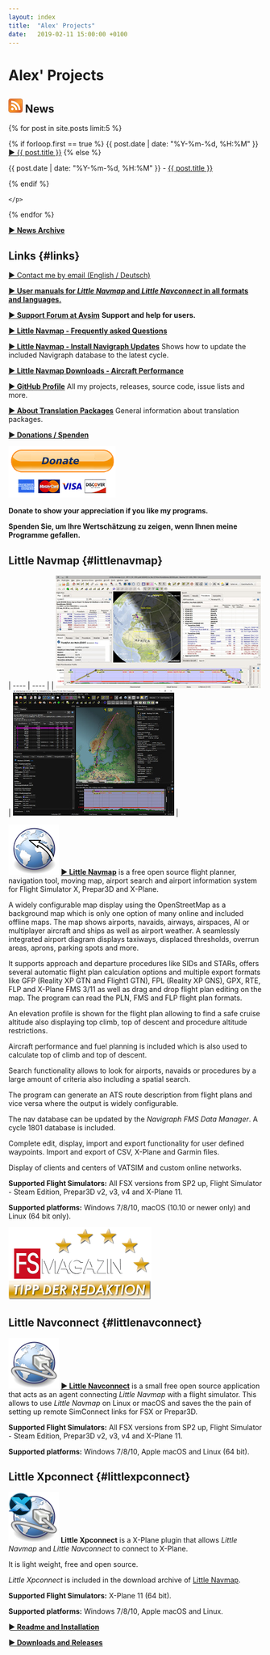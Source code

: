```yaml
---
layout: index
title:  "Alex' Projects"
date:   2019-02-11 15:00:00 +0100
---
```


# Alex' Projects

## [![RSS Feed](assets/images/feed.png)](/feed.xml) News
<p>
  {% for post in site.posts limit:5 %}
    <p>
  {% if forloop.first == true %}
      <span class="bold">{{ post.date | date: "%Y-%m-%d, %H:%M" }} <a href="{{ site.baseurl }}{{ post.url }}"><span class="bold">► {{ post.title }}</span></a></span>
    {% else %}
      <p>{{ post.date | date: "%Y-%m-%d, %H:%M" }} - <a href="{{ site.baseurl }}{{ post.url }}">{{ post.title }}</a></p>
    {% endif %}

    </p>
  {% endfor %}
</p>

[**► News Archive**](archive.html)

## Links {#links}

<a href="alex AT littlenavmap DOT org"
   rel="nofollow"
   onclick="this.href='mailto:' + 'alex' + '@' + 'little' + 'nav' + 'map' + '.' + 'org'"
   onmouseleave="this.href='alex AT littlenavmap DOT org'"><span class="bold">► Contact me by email (English / Deutsch)</span></a>

[**► User manuals for _Little Navmap_ and _Little Navconnect_ in all formats and languages.**](/manuals.html)

[**► Support Forum at Avsim**](https://www.avsim.com/forum/780-little-navmap-little-navconnect-little-logbook-support-forum) **Support and help for users.**

[**► Little Navmap - Frequently asked Questions**](littlenavmap-faq.html) <!--[**► Oft gestellte Fragen**](littlenavmap-faq_de.html)-->

[**► Little Navmap - Install Navigraph Updates**](littlenavmap_navigraph.html) Shows how to update the included Navigraph database to the latest cycle.

[**► Little Navmap Downloads - Aircraft Performance**](https://www.littlenavmap.org/downloads/Aircraft%20Performance)

[**► GitHub Profile**](https://github.com/albar965) All my projects, releases, source code, issue lists and more.

[**► About Translation Packages**](littlenavmaptranslations.html) General information about translation packages.

[**► Donations / Spenden**](donate.html)

[![Donate](assets/images/donate.png)](donate.html)

**Donate to show your appreciation if you like my programs.**

**Spenden Sie, um Ihre Wertschätzung zu zeigen, wenn Ihnen meine Programme gefallen.**

## Little Navmap {#littlenavmap}

| ---- | ---- |
| [![Little Navmap 2.2.2 spherical map projection and elevation profile with flight plan](assets/images/spherical_small.jpg)](assets/images/spherical.jpg) | [![Little Navmap 2.2.2 sun shadow on globe](assets/images/sunshadow_small.jpg)](assets/images/sunshadow.jpg) |

[![Little Navmap](assets/images/navroute.png)](littlenavmap.html) [**► Little
Navmap**](littlenavmap.html) is a free open source flight planner, navigation tool, moving map,
airport search and airport information system for Flight Simulator X, Prepar3D and X-Plane.

A widely configurable map display using the OpenStreetMap as a background map which is only one
option of many online and included offline maps. The map shows airports, navaids, airways,
airspaces, AI or multiplayer aircraft and ships as well as airport weather. A seamlessly integrated airport diagram displays
taxiways, displaced thresholds, overrun areas, aprons, parking spots and more.

It supports approach and departure procedures like SIDs and STARs, offers several automatic flight
plan calculation options and multiple export formats like GFP \(Reality XP GTN and Flight1 GTN\),
FPL \(Reality XP GNS\), GPX, RTE, FLP and X-Plane FMS 3/11 as well as
drag and drop flight plan editing on the map. The program can read the PLN, FMS and FLP flight plan
formats.

An elevation profile is shown for the flight plan allowing to find a safe cruise altitude also displaying top climb,
top of descent and procedure altitude restrictions.

Aircraft performance and fuel planning is included which is also used to calculate top of climb and top of descent.

Search functionality allows to look for airports, navaids or procedures by a large amount of
criteria also including a spatial search.

The program can generate an ATS route description from flight plans and vice versa where the output is widely configurable.

The nav database can be updated by the _Navigraph FMS Data Manager_. A cycle 1801 database is included.

Complete edit, display, import and export functionality for user defined waypoints.
Import and export of CSV, X-Plane and Garmin files.

Display of clients and centers of VATSIM and custom online networks.

**Supported Flight Simulators:** All FSX versions from SP2 up, Flight Simulator - Steam Edition,
Prepar3D v2, v3, v4 and X-Plane 11.

**Supported platforms:** Windows 7/8/10, macOS \(10.10 or newer only\) and Linux \(64 bit only\).

[![Little Navmap](assets/images/Tipp_FSMagazin_D_Neu_2014_50.png)](https://www.facebook.com/FSMAGAZIN/posts/1349379408450042)


## Little Navconnect {#littlenavconnect}

[![Little Navconnect](assets/images/navconnect.png)](littlenavconnect.html) [**► Little
Navconnect**](littlenavconnect.html) is a
small free open source application that acts as an agent connecting *Little Navmap* with a flight
simulator. This allows to use *Little Navmap*
on Linux or macOS and saves the the pain of setting up remote SimConnect links for FSX or Prepar3D.

**Supported Flight Simulators:** All FSX versions from SP2 up, Flight Simulator - Steam Edition,
Prepar3D v2, v3, v4 and X-Plane 11.

**Supported platforms:** Windows 7/8/10, Apple macOS and Linux \(64 bit\).

## Little Xpconnect {#littlexpconnect}

![Little Xpconnect](assets/images/xpnavconnect.png) **Little Xpconnect** is a X-Plane plugin that
allows *Little Navmap* and *Little Navconnect* to connect to X-Plane.

It is light weight, free and open source.

*Little Xpconnect* is included in the download archive of [Little Navmap](littlenavmap.html).

**Supported Flight Simulators:** X-Plane 11 \(64 bit\).

**Supported platforms:** Windows 7/8/10, Apple macOS and Linux.

[**► Readme and Installation**](https://github.com/albar965/littlexpconnect/blob/release/1.0/README.txt)

[**► Downloads and Releases**](https://github.com/albar965/littlexpconnect/releases)

